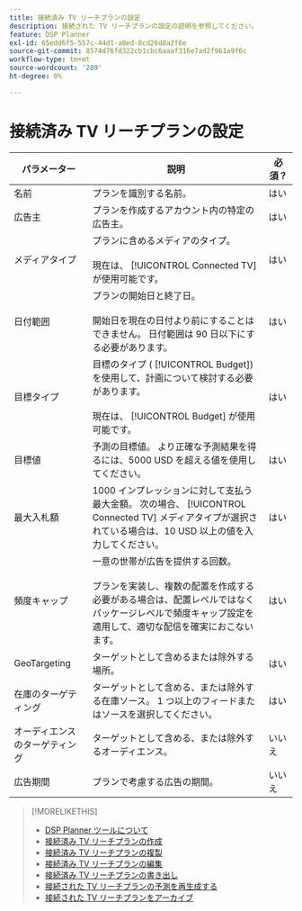 ```yaml
---
title: 接続済み TV リーチプランの設定
description: 接続された TV リーチプランの設定の説明を参照してください。
feature: DSP Planner
exl-id: 65edd6f5-557c-44d1-a0ed-8cd26d8a2f6e
source-git-commit: 8574d76fd322cb1cbc6aaaf316e7ad2f961a9f6c
workflow-type: tm+mt
source-wordcount: '289'
ht-degree: 0%

---
```


# 接続済み TV リーチプランの設定

| パラメーター | 説明 | 必須？ |
| --- | --- | --- |
| 名前 | プランを識別する名前。 | はい |
| 広告主 | プランを作成するアカウント内の特定の広告主。 | はい |
| メディアタイプ | プランに含めるメディアのタイプ。<br><br>現在は、 [!UICONTROL Connected TV] が使用可能です。 | はい |
| 日付範囲 | プランの開始日と終了日。<br><br>開始日を現在の日付より前にすることはできません。 日付範囲は 90 日以下にする必要があります。 | はい |
| 目標タイプ | 目標のタイプ ( [!UICONTROL Budget]) を使用して、計画について検討する必要があります。<br><br>現在は、 [!UICONTROL Budget] が使用可能です。 | はい |
| 目標値 | 予測の目標値。 より正確な予測結果を得るには、5000 USD を超える値を使用してください。 | はい |
| 最大入札額 | 1000 インプレッションに対して支払う最大金額。 次の場合、 [!UICONTROL Connected TV] メディアタイプが選択されている場合は、10 USD 以上の値を入力してください。 | はい |
| 頻度キャップ | 一意の世帯が広告を提供する回数。<br><br>プランを実装し、複数の配置を作成する必要がある場合は、配置レベルではなくパッケージレベルで頻度キャップ設定を適用して、適切な配信を確実におこないます。 | はい |
| GeoTargeting | ターゲットとして含めるまたは除外する場所。 | はい |
| 在庫のターゲティング | ターゲットとして含める、または除外する在庫ソース。 1 つ以上のフィードまたはソースを選択してください。 | はい |
| オーディエンスのターゲティング | ターゲットとして含める、または除外するオーディエンス。 | いいえ |
| 広告期間 | プランで考慮する広告の期間。 | いいえ |

>[!MORELIKETHIS]
>
>* [DSP Planner ツールについて](planner-about.md)
>* [接続済み TV リーチプランの作成](planner-create.md)
>* [接続済み TV リーチプランの複製](planner-duplicate.md)
>* [接続済み TV リーチプランの編集](planner-edit.md)
>* [接続済み TV リーチプランの書き出し](planner-export.md)
>* [接続された TV リーチプランの予測を再生成する](planner-forecast.md)
>* [接続された TV リーチプランをアーカイブ](planner-archive.md)
